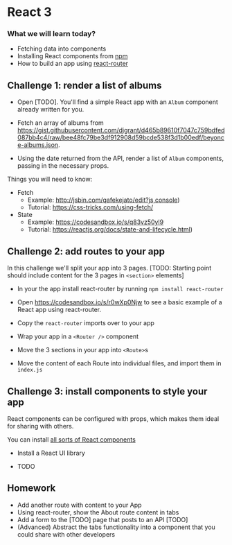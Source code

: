 # React 3

### What we will learn today?

- Fetching data into components
- Installing React components from [npm](https://www.npmjs.com/search?q=react)
- How to build an app using [react-router](https://www.npmjs.com/package/react-router)

## Challenge 1: render a list of albums

- Open [TODO]. You'll find a simple React app with an `Album` component already written for you.

- Fetch an array of albums from https://gist.githubusercontent.com/djgrant/d465b89610f7047c759bdfed087bb4c4/raw/bee48fc79be3df912908d59bcde538f3d1b00edf/beyonce-albums.json.

- Using the date returned from the API, render a list of `Album` components, passing in the necessary props.

Things you will need to know:
- Fetch
  - Example: http://jsbin.com/qafekejato/edit?js,console)
  - Tutorial: https://css-tricks.com/using-fetch/
- State
  - Example: https://codesandbox.io/s/q83vz50yl9
  - Tutorial: https://reactjs.org/docs/state-and-lifecycle.html)


## Challenge 2: add routes to your app

In this challenge we'll split your app into 3 pages.
[TODO: Starting point should include content for the 3 pages in `<section>` elements]

- In your the app install react-router by running `npm install react-router`

- Open https://codesandbox.io/s/r0wXp0Njw to see a basic example of a React app using react-router.

- Copy the `react-router` imports over to your app

- Wrap your app in a `<Router />` component

- Move the 3 sections in your app into `<Route>`s

- Move the content of each Route into individual files, and import them in `index.js`


## Challenge 3: install components to style your app

React components can be configured with props, which makes them ideal for sharing with others.

You can install [all sorts of React components](https://github.com/brillout/awesome-react-components#ui-components)

- Install a React UI library

- TODO

## Homework

- Add another route with content to your App
- Using react-router, show the About route content in tabs
- Add a form to the [TODO] page that posts to an API [TODO]
- (Advanced) Abstract the tabs functionality into a component that you could share with other developers
